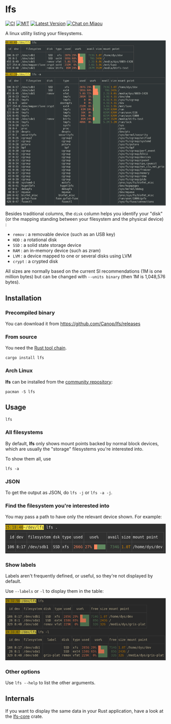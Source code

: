 # lfs

[![CI][s3]][l3] [![MIT][s2]][l2] [![Latest Version][s1]][l1] [![Chat on Miaou][s4]][l4]

[s1]: https://img.shields.io/crates/v/lfs.svg
[l1]: https://crates.io/crates/lfs

[s2]: https://img.shields.io/badge/license-MIT-blue.svg
[l2]: LICENSE

[s3]: https://travis-ci.org/Canop/lfs.svg?branch=master
[l3]: https://travis-ci.org/Canop/lfs

[s4]: https://miaou.dystroy.org/static/shields/room.svg
[l4]: https://miaou.dystroy.org/3768?Rust


A linux utility listing your filesystems.

![screenshot](doc/screenshot.png)

Besides traditional columns, the `disk` column helps you identify your "disk" (or the mapping standing between your filesystem and the physical device) :

* `remov` : a removable device (such as an USB key)
* `HDD` : a rotational disk
* `SSD` : a solid state storage device
* `RAM` : an in-memory device (such as zram)
* `LVM` : a device mapped to one or several disks using LVM
* `crypt` : a crypted disk

All sizes are normally based on the current SI recommendations (1M is one million bytes) but can be changed with `--units binary` (then 1M is 1,048,576 bytes).

## Installation

### Precompiled binary

You can download it from https://github.com/Canop/lfs/releases

### From source

You need the [Rust tool chain](https://rustup.rs/).

```
cargo install lfs
```

### Arch Linux

**lfs** can be installed from the [community repository](https://archlinux.org/packages/community/x86_64/lfs/):

```
pacman -S lfs
```

## Usage

```
lfs
```

### All filesystems

By default, **lfs** only shows mount points backed by normal block devices, which are usually the "storage" filesystems you're interested into.

To show them all, use

```
lfs -a
```

### JSON

To get the output as JSON, do `lfs -j` or  `lfs -a -j`.

### Find the filesystem you're interested into

You may pass a path to have only the relevant device shown.
For example:

![lfs dot](doc/lfs-dot.png)

### Show labels

Labels aren't frequently defined, or useful, so they're not displayed by default.

Use `--labels` or `-l` to display them in the table:

![labels](doc/labels.png)

### Other options

Use `lfs --help` to list the other arguments.

## Internals

If you want to display the same data in your Rust application, have a look at the [lfs-core](https://docs.rs/lfs-core/) crate.
